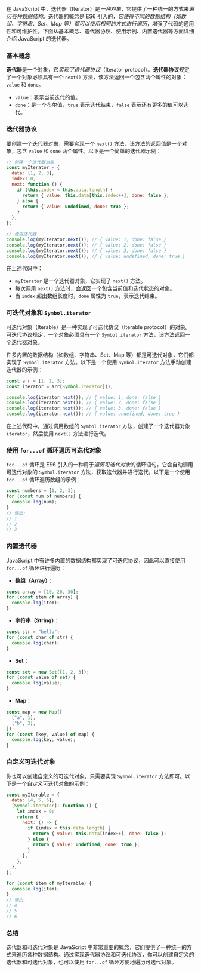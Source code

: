 在 JavaScript 中，迭代器（Iterator）是*一种对象*，它提供了一种统一的方式来*遍历各种数据结构*。迭代器的概念是 ES6 引入的，*它使得不同的数据结构（如数组、字符串、Set、Map 等）都可以使用相同的方式进行遍历*，增强了代码的通用性和可维护性。下面从基本概念、迭代器协议、使用示例、内置迭代器等方面详细介绍 JavaScript 的迭代器。

### 基本概念

**迭代器**是一个对象，它*实现了迭代器协议*（Iterator protocol）。**迭代器协议**规定了一个对象必须具有一个 `next()` 方法，该方法返回一个包含两个属性的对象：`value` 和 `done`。

- `value`：表示当前迭代的值。
- `done`：是一个布尔值，`true` 表示迭代结束，`false` 表示还有更多的值可以迭代。

### 迭代器协议

要创建一个迭代器对象，需要实现一个 `next()` 方法，该方法的返回值是一个对象，包含 `value` 和 `done` 两个属性。以下是一个简单的迭代器示例：

```javascript
// 创建一个迭代器对象
const myIterator = {
  data: [1, 2, 3],
  index: 0,
  next: function () {
    if (this.index < this.data.length) {
      return { value: this.data[this.index++], done: false };
    } else {
      return { value: undefined, done: true };
    }
  },
};

// 使用迭代器
console.log(myIterator.next()); // { value: 1, done: false }
console.log(myIterator.next()); // { value: 2, done: false }
console.log(myIterator.next()); // { value: 3, done: false }
console.log(myIterator.next()); // { value: undefined, done: true }
```

在上述代码中：

- `myIterator` 是一个迭代器对象，它实现了 `next()` 方法。
- 每次调用 `next()` 方法时，会返回一个包含当前值和迭代状态的对象。
- 当 `index` 超出数组长度时，`done` 属性为 `true`，表示迭代结束。

### 可迭代对象和 `Symbol.iterator`

可迭代对象（Iterable）是一种实现了可迭代协议（Iterable protocol）的对象。可迭代协议规定，一个对象必须具有一个 `Symbol.iterator` 方法，该方法返回一个迭代器对象。

许多内置的数据结构（如数组、字符串、Set、Map 等）都是可迭代对象，它们都实现了 `Symbol.iterator` 方法。以下是一个使用 `Symbol.iterator` 方法手动创建迭代器的示例：

```javascript
const arr = [1, 2, 3];
const iterator = arr[Symbol.iterator]();

console.log(iterator.next()); // { value: 1, done: false }
console.log(iterator.next()); // { value: 2, done: false }
console.log(iterator.next()); // { value: 3, done: false }
console.log(iterator.next()); // { value: undefined, done: true }
```

在上述代码中，通过调用数组的 `Symbol.iterator` 方法，创建了一个迭代器对象 `iterator`，然后使用 `next()` 方法进行迭代。

### 使用 `for...of` 循环遍历可迭代对象

`for...of` 循环是 ES6 引入的一种用于*遍历可迭代对象*的循环语句，它会自动调用可迭代对象的 `Symbol.iterator` 方法，获取迭代器并进行迭代。以下是一个使用 `for...of` 循环遍历数组的示例：

```javascript
const numbers = [1, 2, 3];
for (const num of numbers) {
  console.log(num);
}
// 输出:
// 1
// 2
// 3
```

### 内置迭代器

JavaScript 中有许多内置的数据结构都实现了可迭代协议，因此可以直接使用 `for...of` 循环进行遍历：

- **数组（Array）**：

```javascript
const array = [10, 20, 30];
for (const item of array) {
  console.log(item);
}
```

- **字符串（String）**：

```javascript
const str = "hello";
for (const char of str) {
  console.log(char);
}
```

- **Set**：

```javascript
const set = new Set([1, 2, 3]);
for (const value of set) {
  console.log(value);
}
```

- **Map**：

```javascript
const map = new Map([
  ["a", 1],
  ["b", 2],
]);
for (const [key, value] of map) {
  console.log(key, value);
}
```

### 自定义可迭代对象

你也可以创建自定义的可迭代对象，只需要实现 `Symbol.iterator` 方法即可。以下是一个自定义可迭代对象的示例：

```javascript
const myIterable = {
  data: [4, 5, 6],
  [Symbol.iterator]: function () {
    let index = 0;
    return {
      next: () => {
        if (index < this.data.length) {
          return { value: this.data[index++], done: false };
        } else {
          return { value: undefined, done: true };
        }
      },
    };
  },
};

for (const item of myIterable) {
  console.log(item);
}
// 输出:
// 4
// 5
// 6
```

### 总结

迭代器和可迭代对象是 JavaScript 中非常重要的概念，它们提供了一种统一的方式来遍历各种数据结构。通过实现迭代器协议和可迭代协议，你可以创建自定义的迭代器和可迭代对象，也可以使用 `for...of` 循环方便地遍历可迭代对象。
